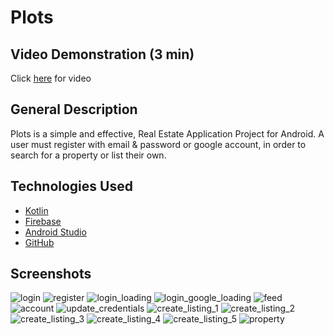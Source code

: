 # **Plots**

## Video Demonstration (3 min)
Click [here](https://drive.google.com/file/d/1JKAKsJUV44cgifjYCSxsLO1jdK5k56Mg/view?usp=sharing) for video

## General Description

Plots is a simple and effective, Real Estate Application Project for Android.
A user must register with email & password or google account, in order to 
search for a property or list their own.

## Technologies Used
- [Kotlin](https://kotlinlang.org/)
- [Firebase](https://firebase.google.com/)
- [Android Studio](https://developer.android.com/studio?gclid=CjwKCAjwzaSLBhBJEiwAJSRokg2K6M2tUvCGOKDNOqlgIgAbD9FI65RmKYMdCbT7oeOyhQrYpQAmEhoC23YQAvD_BwE&gclsrc=aw.ds)
- [GitHub](https://github.com/)

## Screenshots

![login](https://user-images.githubusercontent.com/64581539/138963588-8f99ca1b-930f-4370-b645-80f3afb970f3.jpg)
![register](https://user-images.githubusercontent.com/64581539/138963594-8d6cfb90-5108-42e7-aff4-554f8cc86861.jpg)
![login_loading](https://user-images.githubusercontent.com/64581539/138963644-5bf256a5-d5ad-4785-9e34-aceeb5d58c73.jpg)
![login_google_loading](https://user-images.githubusercontent.com/64581539/138963653-b6f9caff-87d2-4e7e-be48-5dfa4f2590ae.jpg)
![feed](https://user-images.githubusercontent.com/64581539/138963668-0cf53104-96fe-47cb-ad01-803fa06fa99c.jpg)
![account](https://user-images.githubusercontent.com/64581539/138963690-ce90d4d7-8b85-4953-b3b1-723552b47e9c.jpg)
![update_credentials](https://user-images.githubusercontent.com/64581539/138963700-8d65349d-a78c-4bab-8ea3-8b46306c3670.jpg)
![create_listing_1](https://user-images.githubusercontent.com/64581539/138963714-64a229a7-1cb6-4fe2-a830-87708ea0e51e.jpg)
![create_listing_2](https://user-images.githubusercontent.com/64581539/138963716-ed4b29f2-64ad-4ef6-8ce9-720d8f9600a8.jpg)
![create_listing_3](https://user-images.githubusercontent.com/64581539/138963717-db402883-368c-4ca6-b310-62619a251555.jpg)
![create_listing_4](https://user-images.githubusercontent.com/64581539/138963721-3c30b707-3fc2-4caf-b483-1970cd51291e.jpg)
![create_listing_5](https://user-images.githubusercontent.com/64581539/138963722-f537caf7-72ea-4f76-b4d5-a9cc18d2713f.jpg)
![property](https://user-images.githubusercontent.com/64581539/138963730-a7adc6d4-e80b-49ad-82c5-cf102630244c.jpg)
